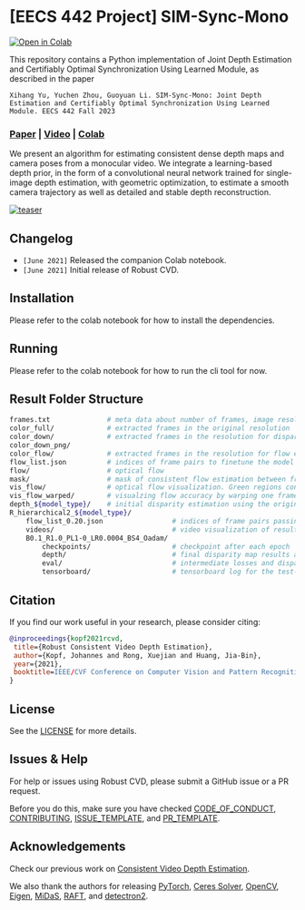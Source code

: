 # \[EECS 442 Project\] SIM-Sync-Mono

[![Open in Colab](https://colab.research.google.com/assets/colab-badge.svg)](https://colab.research.google.com/drive/1YOLXsb4JUOD1wt5TXB2ln78koocm-bu8?usp=sharing)

This repository contains a Python implementation of Joint Depth Estimation and Certifiably Optimal Synchronization Using Learned Module, as described in the paper

`Xihang Yu, Yuchen Zhou, Guoyuan Li. SIM-Sync-Mono: Joint Depth Estimation and Certifiably Optimal Synchronization Using Learned Module. EECS 442 Fall 2023`

###  [Paper](https://arxiv.org/pdf/2012.05901.pdf) | [Video](https://www.youtube.com/watch?v=x-wHrYHJSm8) | [Colab](https://colab.research.google.com/drive/1YOLXsb4JUOD1wt5TXB2ln78koocm-bu8?usp=sharing)

We present an algorithm for estimating consistent dense depth maps and camera poses from a monocular video. We integrate a learning-based depth prior, in the form of a convolutional neural network trained for single-image depth estimation, with geometric optimization, to estimate a smooth camera trajectory as well as detailed and stable depth reconstruction.

[![teaser](https://robust-cvd.github.io/Robust_Consistent_Video_Depth_Estimation_files/teaser.png)](https://www.youtube.com/watch?v=x-wHrYHJSm8)



## Changelog

- `[June 2021]` Released the companion Colab notebook.
- `[June 2021]` Initial release of Robust CVD.

## Installation

Please refer to the colab notebook for how to install the dependencies.

## Running

Please refer to the colab notebook for how to run the cli tool for now.

## Result Folder Structure

```bash
frames.txt              # meta data about number of frames, image resolution and timestamps for each frame
color_full/             # extracted frames in the original resolution
color_down/             # extracted frames in the resolution for disparity estimation 
color_down_png/      
color_flow/             # extracted frames in the resolution for flow estimation
flow_list.json          # indices of frame pairs to finetune the model with
flow/                   # optical flow 
mask/                   # mask of consistent flow estimation between frame pairs.
vis_flow/               # optical flow visualization. Green regions contain inconsistent flow. 
vis_flow_warped/        # visualzing flow accuracy by warping one frame to another using the estimated flow. e.g., frame_000000_000032_warped.png warps frame_000032 to frame_000000.
depth_${model_type}/    # initial disparity estimation using the original monocular depth model before test-time training
R_hierarchical2_${model_type}/ 
    flow_list_0.20.json                 # indices of frame pairs passing overlap ratio test of threshold 0.2. Same content as ../flow_list.json.
    videos/                             # video visualization of results 
    B0.1_R1.0_PL1-0_LR0.0004_BS4_Oadam/
        checkpoints/                    # checkpoint after each epoch
        depth/                          # final disparity map results after finishing test-time training
        eval/                           # intermediate losses and disparity maps after each epoch 
        tensorboard/                    # tensorboard log for the test-time training process

```

## Citation
If you find our work useful in your research, please consider citing:
```BibTeX
@inproceedings{kopf2021rcvd,
 title={Robust Consistent Video Depth Estimation},
 author={Kopf, Johannes and Rong, Xuejian and Huang, Jia-Bin},
 year={2021},
 booktitle=IEEE/CVF Conference on Computer Vision and Pattern Recognition
}
```
## License
See the [LICENSE](LICENSE) for more details.

## Issues & Help
For help or issues using Robust CVD, please submit a GitHub issue or a PR request.

Before you do this, make sure you have checked [CODE_OF_CONDUCT](./CODE_OF_CONDUCT.md), [CONTRIBUTING](./CONTRIBUTING.md), [ISSUE_TEMPLATE](docs/.github/ISSUE_TEMPLATE.md), and [PR_TEMPLATE](docs/.github/PR_TEMPLATE.md).

## Acknowledgements
Check our previous work on [Consistent Video Depth Estimation](https://github.com/facebookresearch/consistent_depth).

We also thank the authors for releasing [PyTorch](https://github.com/erikwijmans/Pointnet2_PyTorch), [Ceres Solver](http://ceres-solver.org/), [OpenCV](http://opencv.org/), [Eigen](https://eigen.tuxfamily.org/), [MiDaS](https://github.com/intel-isl/MiDaS), [RAFT](https://github.com/princeton-vl/RAFT), and [detectron2](https://github.com/facebookresearch/detectron2).
